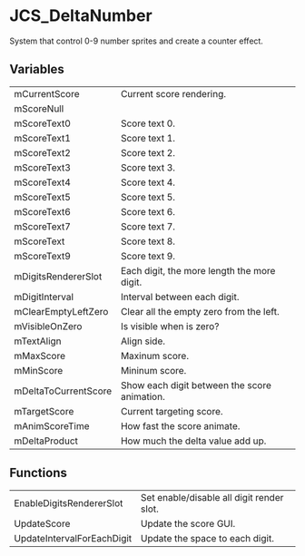 # JCS_DeltaNumber

System that control 0-9 number sprites and create a counter effect.


## Variables

<table>
  <tr>
    <td>mCurrentScore</td>
    <td>Current score rendering.</td>
  </tr>
  <tr>
    <td>mScoreNull</td>
    <td><Default null slot./td>
  </tr>
  <tr>
    <td>mScoreText0</td>
    <td>Score text 0.</td>
  </tr>
  <tr>
    <td>mScoreText1</td>
    <td>Score text 1.</td>
  </tr>
  <tr>
    <td>mScoreText2</td>
    <td>Score text 2.</td>
  </tr>
  <tr>
    <td>mScoreText3</td>
    <td>Score text 3.</td>
  </tr>
  <tr>
    <td>mScoreText4</td>
    <td>Score text 4.</td>
  </tr>
  <tr>
    <td>mScoreText5</td>
    <td>Score text 5.</td>
  </tr>
  <tr>
    <td>mScoreText6</td>
    <td>Score text 6.</td>
  </tr>
  <tr>
    <td>mScoreText7</td>
    <td>Score text 7.</td>
  </tr>
  <tr>
    <td>mScoreText</td>
    <td>Score text 8.</td>
  </tr>
  <tr>
    <td>mScoreText9</td>
    <td>Score text 9.</td>
  </tr>
  <tr>
    <td>mDigitsRendererSlot</td>
    <td>Each digit, the more length the more digit.</td>
  </tr>
  <tr>
    <td>mDigitInterval</td>
    <td>Interval between each digit.</td>
  </tr>
  <tr>
    <td>mClearEmptyLeftZero</td>
    <td>Clear all the empty zero from the left.</td>
  </tr>
  <tr>
    <td>mVisibleOnZero</td>
    <td>Is visible when is zero?</td>
  </tr>
  <tr>
    <td>mTextAlign</td>
    <td>Align side.</td>
  </tr>
  <tr>
    <td>mMaxScore</td>
    <td>Maxinum score.</td>
  </tr>
  <tr>
    <td>mMinScore</td>
    <td>Mininum score.</td>
  </tr>
  <tr>
    <td>mDeltaToCurrentScore</td>
    <td>Show each digit between the score animation.</td>
  </tr>
  <tr>
    <td>mTargetScore</td>
    <td>Current targeting score.</td>
  </tr>
  <tr>
    <td>mAnimScoreTime</td>
    <td>How fast the score animate.</td>
  </tr>
  <tr>
    <td>mDeltaProduct</td>
    <td>How much the delta value add up.</td>
  </tr>
</table>


## Functions

<table>
  <tr>
    <td>EnableDigitsRendererSlot</td>
    <td>Set enable/disable all digit render slot.</td>
  </tr>
  <tr>
    <td>UpdateScore</td>
    <td>Update the score GUI.</td>
  </tr>
  <tr>
    <td>UpdateIntervalForEachDigit</td>
    <td>Update the space to each digit.</td>
  </tr>
</table>
